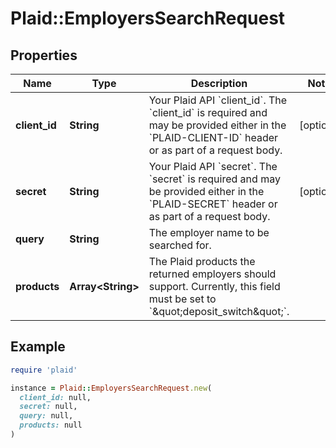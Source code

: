 # Plaid::EmployersSearchRequest

## Properties

| Name | Type | Description | Notes |
| ---- | ---- | ----------- | ----- |
| **client_id** | **String** | Your Plaid API &#x60;client_id&#x60;. The &#x60;client_id&#x60; is required and may be provided either in the &#x60;PLAID-CLIENT-ID&#x60; header or as part of a request body. | [optional] |
| **secret** | **String** | Your Plaid API &#x60;secret&#x60;. The &#x60;secret&#x60; is required and may be provided either in the &#x60;PLAID-SECRET&#x60; header or as part of a request body. | [optional] |
| **query** | **String** | The employer name to be searched for. |  |
| **products** | **Array&lt;String&gt;** | The Plaid products the returned employers should support. Currently, this field must be set to &#x60;\&quot;deposit_switch\&quot;&#x60;. |  |

## Example

```ruby
require 'plaid'

instance = Plaid::EmployersSearchRequest.new(
  client_id: null,
  secret: null,
  query: null,
  products: null
)
```


